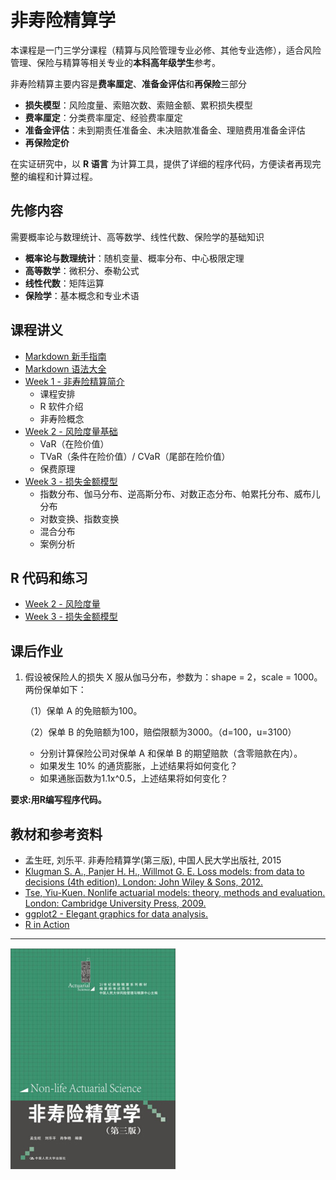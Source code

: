 # 非寿险精算学

本课程是一门三学分课程（精算与风险管理专业必修、其他专业选修），适合风险管理、保险与精算等相关专业的**本科高年级学生**参考。 


非寿险精算主要内容是**费率厘定**、**准备金评估**和**再保险**三部分

- **损失模型**：风险度量、索赔次数、索赔金额、累积损失模型
- **费率厘定**：分类费率厘定、经验费率厘定
- **准备金评估**：未到期责任准备金、未决赔款准备金、理赔费用准备金评估
- **再保险定价**

在实证研究中，以 **R 语言** 为计算工具，提供了详细的程序代码，方便读者再现完整的编程和计算过程。

## 先修内容
需要概率论与数理统计、高等数学、线性代数、保险学的基础知识

- **概率论与数理统计**：随机变量、概率分布、中心极限定理
- **高等数学**：微积分、泰勒公式
- **线性代数**：矩阵运算
- **保险学**：基本概念和专业术语



## 课程讲义
- [Markdown 新手指南](https://www.jianshu.com/p/q81RER)
- [Markdown 语法大全](https://www.appinn.com/markdown/)
- [Week 1 - 非寿险精算简介](https://github.com/lizhengxiao/Non-life-Insurance-Actuarial-Science/blob/master/Lectures/Week%201%20-%20%E9%9D%9E%E5%AF%BF%E9%99%A9%E7%B2%BE%E7%AE%97%E7%AE%80%E4%BB%8B.ppt)
	- 课程安排
	- R 软件介绍
	- 非寿险概念
- [Week 2 - 风险度量基础](https://github.com/lizhengxiao/Non-life-Insurance-Actuarial-Science/blob/master/Lectures/Week%201%20-%20%E9%A3%8E%E9%99%A9%E5%BA%A6%E9%87%8F%E5%9F%BA%E7%A1%80.pptx)
	- VaR（在险价值）
	- TVaR（条件在险价值）/ CVaR（尾部在险价值）
	- 保费原理
- [Week 3 - 损失金额模型](https://github.com/lizhengxiao/Non-life-Insurance-Actuarial-Science/blob/master/Lectures/Week%201%20-%20%E9%A3%8E%E9%99%A9%E5%BA%A6%E9%87%8F%E5%9F%BA%E7%A1%80.pptx)
	- 指数分布、伽马分布、逆高斯分布、对数正态分布、帕累托分布、威布儿分布
	- 对数变换、指数变换
	- 混合分布
	- 案例分析



## R 代码和练习
-  [Week 2 - 风险度量](https://github.com/lizhengxiao/Non-life-Insurance-Actuarial-Science/blob/master/Codes/1.%20Risk%20Measures.r)
-  [Week 3 - 损失金额模型](https://github.com/lizhengxiao/Non-life-Insurance-Actuarial-Science/blob/master/Codes/2.%20Models%20of%20Claim%20Amount.r)



## 课后作业
1. 假设被保险人的损失 X 服从伽马分布，参数为：shape = 2，scale = 1000。两份保单如下：

	（1）保单 A 的免赔额为100。

	（2）保单 B 的免赔额为100，赔偿限额为3000。（d=100，u=3100）
	- 分别计算保险公司对保单 A 和保单 B 的期望赔款（含零赔款在内）。
	- 如果发生 10% 的通货膨胀，上述结果将如何变化？
	- 如果通胀函数为1.1x^0.5，上述结果将如何变化？
	
**要求:用R编写程序代码。**






## 教材和参考资料
- 孟生旺, 刘乐平. 非寿险精算学(第三版), 中国人民大学出版社, 2015
- [Klugman S. A., Panjer H. H., Willmot G. E. Loss models: from data to decisions (4th edition).  London: John Wiley & Sons, 2012.](https://github.com/lizhengxiao/Non-life-Insurance-Actuarial-Science/blob/master/Reference%20books/Loss%20models%20from%20data%20to%20decisions%20(fourth%20editon)%20-%20Stuart%20A.%20Klugman%20(%E6%95%99%E5%AD%A6%E8%B5%84%E6%96%99).pdf)
- [Tse, Yiu-Kuen. Nonlife actuarial models: theory, methods and evaluation.  London: Cambridge University Press, 2009.](https://github.com/lizhengxiao/Non-life-Insurance-Actuarial-Science/blob/master/Reference%20books/Nonlife%20Actuarial%20Models%20Theory%20Methods%20and%20Evaluation%20(%E6%95%99%E5%AD%A6%E8%B5%84%E6%96%99).pdf)
- [ggplot2 - Elegant graphics for data analysis.](https://github.com/lizhengxiao/Non-life-Insurance-Actuarial-Science/blob/master/Reference%20books/ggplot2%20guide.pdf)
- [R in Action](https://github.com/lizhengxiao/Non-life-Insurance-Actuarial-Science/blob/master/Reference%20books/R%20in%20Action-2010.pdf)

---

 ![](非寿险精算学.png)
